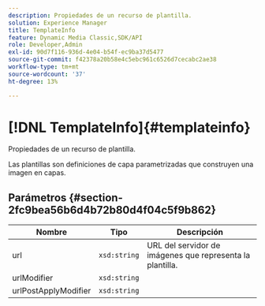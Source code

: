 ```yaml
---
description: Propiedades de un recurso de plantilla.
solution: Experience Manager
title: TemplateInfo
feature: Dynamic Media Classic,SDK/API
role: Developer,Admin
exl-id: 90d7f116-936d-4e04-b54f-ec9ba37d5477
source-git-commit: f42378a20b58e4c5ebc961c6526d7cecabc2ae38
workflow-type: tm+mt
source-wordcount: '37'
ht-degree: 13%

---
```


# [!DNL TemplateInfo]{#templateinfo}

Propiedades de un recurso de plantilla.

Las plantillas son definiciones de capa parametrizadas que construyen una imagen en capas.

## Parámetros {#section-2fc9bea56b6d4b72b80d4f04c5f9b862}

| Nombre | Tipo | Descripción |
|---|---|---|
| url | `xsd:string` | URL del servidor de imágenes que representa la plantilla. |
| urlModifier | `xsd:string` |  |
| urlPostApplyModifier | `xsd:string` |  |
